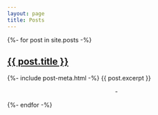 ```yaml
---
layout: page
title: Posts
---
```


<div class="postlist">
{%- for post in site.posts -%}
    <div class="item">
        <h2><a href="{{ post.url | relative_url }}">{{ post.title }}</a></h2>
        {%- include post-meta.html -%}
        {{ post.excerpt }}
        <p style="text-align: center">-</p>
    </div>
{%- endfor -%}
</div>